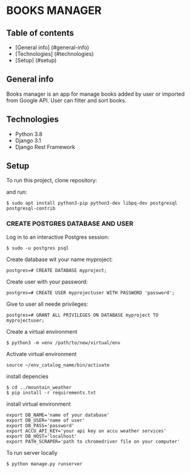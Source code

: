 # BOOKS MANAGER

## Table of contents

* [General info] (#general-info)
* [Technologies] (#technologies)
* [Setup] (#setup)

## General info

Books manager is an app for manage books added by user or imported from Google API. User can filter and sort books.

## Technologies

* Python 3.8
* Django 3.1
* Django Rest Framework

## Setup

To run this project, clone repository:

and run:

```
$ sudo apt install python3-pip python3-dev libpq-dev postgresql postgresql-contrib
```

### CREATE POSTGRES DATABASE AND USER

Log in to an interactive Postgres session:

```
$ sudo -u postgres psql
```

Create database wit your name myproject:

```postgres
postgres=# CREATE DATABASE myproject;
```

Create user with your password:

```postgres
postgres=# CREATE USER myprojectuser WITH PASSWORD 'password';
```

Give to user all neede privileges:

```
postgres=# GRANT ALL PRIVILEGES ON DATABASE myproject TO myprojectuser;
```






Create a virtual environment

```
$ python3 -m venv /path/to/new/virtual/env
```
Activate virtual environment
```
source ~/env_catalog_name/bin/activate
```
install depencies 

```
$ cd ../mountain_weather
$ pip install -r requirements.txt
```
install virtual environment
```
export DB_NAME='name of your database'
export DB_USER='name of user'
export DB_PASS='password'
export ACCU_API_KEY='your api key on accu weather services'
export DB_HOST='localhost'
export PATH_SCRAPER='path to chromedriver file on your computer'
```
To run server locally

```
$ python manage.py runserver
```
